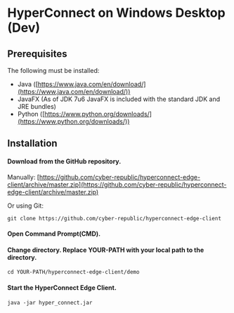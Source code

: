 # HyperConnect on Windows Desktop (Dev)

## Prerequisites
The following must be installed:

 - Java ([https://www.java.com/en/download/](https://www.java.com/en/download/))
 - JavaFX (As of JDK 7u6 JavaFX is included with the standard JDK and JRE bundles)
 - Python ([https://www.python.org/downloads/](https://www.python.org/downloads/))


## Installation


#### Download from the GitHub repository.

Manually: [https://github.com/cyber-republic/hyperconnect-edge-client/archive/master.zip](https://github.com/cyber-republic/hyperconnect-edge-client/archive/master.zip)

Or using Git:
```
git clone https://github.com/cyber-republic/hyperconnect-edge-client
```

#### Open Command Prompt(CMD).

#### Change directory. Replace YOUR-PATH with your local path to the directory.
```
cd YOUR-PATH/hyperconnect-edge-client/demo
```

#### Start the HyperConnect Edge Client.
```
java -jar hyper_connect.jar
```
